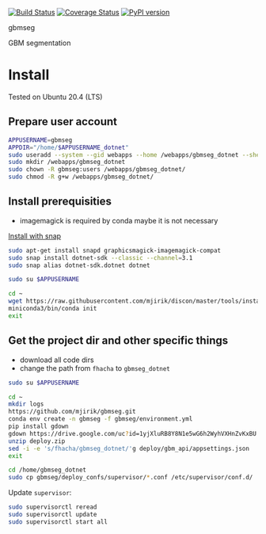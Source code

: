   
[![Build Status](https://travis-ci.org/mjirik/gbmseg.svg?branch=master)](https://travis-ci.org/mjirik/gbmseg)
[![Coverage Status](https://coveralls.io/repos/github/mjirik/gbmseg/badge.svg?branch=master)](https://coveralls.io/github/mjirik/gbmseg?branch=master)
[![PyPI version](https://badge.fury.io/py/gbmseg.svg)](http://badge.fury.io/py/gbmseg)


gbmseg

GBM segmentation


# Install

Tested on Ubuntu 20.4 (LTS)

## Prepare user account

```bash
APPUSERNAME=gbmseg
APPDIR="/home/$APPUSERNAME_dotnet"
sudo useradd --system --gid webapps --home /webapps/gbmseg_dotnet --shell /bin/bash gbmseg
sudo mkdir /webapps/gbmseg_dotnet
sudo chown -R gbmseg:users /webapps/gbmseg_dotnet/
sudo chmod -R g+w /webapps/gbmseg_dotnet/
```
 
## Install prerequisities

* imagemagick is required by conda maybe it is not necessary

[Install with snap](https://docs.microsoft.com/cs-cz/dotnet/core/install/linux-ubuntu#apt-troubleshooting)

```bash
sudo apt-get install snapd graphicsmagick-imagemagick-compat
sudo snap install dotnet-sdk --classic --channel=3.1
sudo snap alias dotnet-sdk.dotnet dotnet
```

```bash
sudo su $APPUSERNAME
```

```bash
cd ~
wget https://raw.githubusercontent.com/mjirik/discon/master/tools/install_conda.sh && source install_conda.sh
miniconda3/bin/conda init
exit
```

## Get the project dir and other specific things

* download all code dirs
* change the path from `fhacha` to `gbmseg_dotnet`

```bash
sudo su $APPUSERNAME
```


```bash
cd ~
mkdir logs
https://github.com/mjirik/gbmseg.git
conda env create -n gbmseg -f gbmseg/environment.yml
pip install gdown
gdown https://drive.google.com/uc?id=1yjXluRB8Y8N1e5wG6h2WyhVXHnZvKxBU
unzip deploy.zip
sed -i -e 's/fhacha/gbmseg_dotnet/'g deploy/gbm_api/appsettings.json
exit
```

```bash
cd /home/gbmseg_dotnet
sudo cp gbmseg/deploy_confs/supervisor/*.conf /etc/supervisor/conf.d/
```

Update `supervisor`:

```bash
sudo supervisorctl reread
sudo supervisorctl update
sudo supervisorctl start all
```



